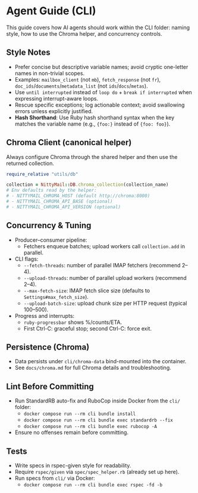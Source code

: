 # Agent Guide (CLI)

This guide covers how AI agents should work within the CLI folder: naming style, how to use the Chroma helper, and concurrency controls.

## Style Notes

- Prefer concise but descriptive variable names; avoid cryptic one-letter names in non-trivial scopes.
- Examples: `mailbox_client` (not `mb`), `fetch_response` (not `fr`), `doc_ids`/`documents`/`metadata_list` (not `ids`/`docs`/`metas`).
- Use `until interrupted` instead of `loop do` + `break if interrupted` when expressing interrupt-aware loops.
- Rescue specific exceptions; log actionable context; avoid swallowing errors unless explicitly justified.
- **Hash Shorthand**: Use Ruby hash shorthand syntax when the key matches the variable name (e.g., `{foo:}` instead of `{foo: foo}`).


## Chroma Client (canonical helper)

Always configure Chroma through the shared helper and then use the returned collection.

```ruby
require_relative "utils/db"

collection = NittyMail::DB.chroma_collection(collection_name)
# Env defaults read by the helper:
# - NITTYMAIL_CHROMA_HOST (default http://chroma:8000)
# - NITTYMAIL_CHROMA_API_BASE (optional)
# - NITTYMAIL_CHROMA_API_VERSION (optional)
```

## Concurrency & Tuning

- Producer–consumer pipeline:
  - Fetchers enqueue batches; upload workers call `collection.add` in parallel.
- CLI flags:
  - `--fetch-threads`: number of parallel IMAP fetchers (recommend 2–4).
  - `--upload-threads`: number of parallel upload workers (recommend 2–4).
  - `--max-fetch-size`: IMAP fetch slice size (defaults to `Settings#max_fetch_size`).
  - `--upload-batch-size`: upload chunk size per HTTP request (typical 100–500).
- Progress and interrupts:
  - `ruby-progressbar` shows %/counts/ETA.
  - First Ctrl-C: graceful stop; second Ctrl-C: force exit.

## Persistence (Chroma)

- Data persists under `cli/chroma-data` bind-mounted into the container.
- See `docs/chroma.md` for full Chroma details and troubleshooting.

## Lint Before Committing

- Run StandardRB auto-fix and RuboCop inside Docker from the `cli/` folder:
  - `docker compose run --rm cli bundle install`
  - `docker compose run --rm cli bundle exec standardrb --fix`
  - `docker compose run --rm cli bundle exec rubocop -A`
- Ensure no offenses remain before committing.

## Tests

- Write specs in rspec-given style for readability.
- Require `rspec/given` via `spec/spec_helper.rb` (already set up here).
- Run specs from `cli/` via Docker:
  - `docker compose run --rm cli bundle exec rspec -fd -b`
